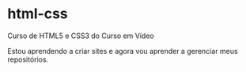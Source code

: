 # html-css
Curso de HTML5 e CSS3 do Curso em Vídeo

Estou aprendendo a criar sites e agora vou aprender a gerenciar meus repositórios.